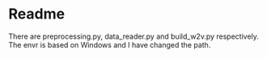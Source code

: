 # Readme
There are preprocessing.py, data_reader.py and build_w2v.py respectively. 
The envr is based on Windows and I have changed the path.
